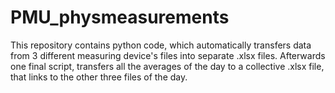 # PMU_physmeasurements
This repository contains python code, which automatically transfers data from 3 different measuring device's files into separate .xlsx files. Afterwards one final script, transfers all the averages of the day to a collective .xlsx file, that links to the other three files of the day.
